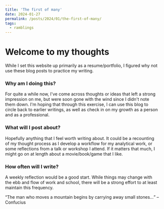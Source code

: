 ```yaml
---
title: 'The first of many'
date: 2024-01-27
permalink: /posts/2024/01/the-first-of-many/
tags:
  - ramblings
---
```

# Welcome to my thoughts
While I set this website up primarily as a resume/portfolio, I figured why not use these blog posts to practice my writing.

### Why am I doing this?
For quite a while now, I've come across thoughts or ideas that left a strong impression on me, but were soon gone with the wind since I didn't note them down. I'm hoping that through this exercise, I can use this blog to circle back to earlier writings, as well as check in on my growth as a person and as a professional.

### What will I post about? 
Hopefully anything that I feel worth writing about. It could be a recounting of my thought process as I develop a workflow for my analytical work, or some reflections from a talk or workshop I attend. If it matters that much, I might go on at length about a movie/book/game that I like.

### How often will I write?
A weekly reflection would be a good start. While things may change with the ebb and flow of work and school, there will be a strong effort to at least maintain this frequency.

<q>The man who moves a mountain begins by carrying away small stones&#8230;</q> &#8211;Confucius
